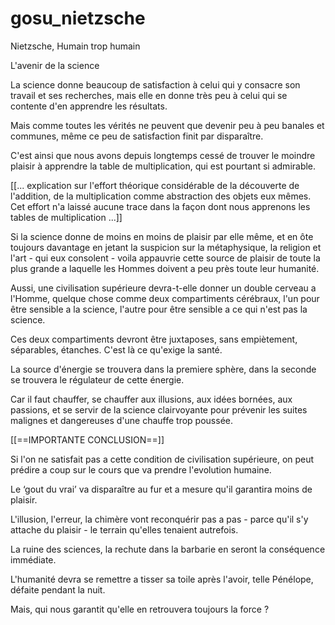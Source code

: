 # gosu_nietzsche
Nietzsche, Humain trop humain

L'avenir de la science

  La science donne beaucoup de satisfaction à celui qui y consacre son travail et ses recherches, mais elle en donne très peu à celui qui se contente d'en apprendre les résultats.

  Mais comme toutes les vérités ne peuvent que devenir peu à peu banales et communes, même ce peu de satisfaction finit par disparaître.

  C'est ainsi que nous avons depuis longtemps cessé de trouver le moindre plaisir à apprendre la table de multiplication, qui est pourtant si admirable.

  [[... explication sur l'effort théorique considérable de la découverte de l'addition, de la multiplication comme abstraction des objets eux mêmes. Cet effort n'a laissé aucune trace dans la façon dont nous apprenons les tables de multiplication ...]]

  Si la science donne de moins en moins de plaisir par elle même, et en ôte toujours davantage en jetant la suspicion sur la métaphysique, la religion et l'art - qui eux consolent - voila appauvrie cette source de plaisir de toute la plus grande a laquelle les Hommes doivent a peu près toute leur humanité.

  Aussi, une civilisation supérieure devra-t-elle donner un double cerveau a l'Homme, quelque chose comme deux compartiments cérébraux, l'un pour être sensible a la science, l'autre pour être sensible a ce qui n'est pas la science.

  Ces deux compartiments devront être juxtaposes, sans empiètement, séparables, étanches. C'est là ce qu'exige la santé.

  La source d'énergie se trouvera dans la premiere sphère, dans la seconde se trouvera le régulateur de cette énergie.

  Car il faut chauffer, se chauffer aux illusions, aux idées bornées, aux passions, et se servir de la science clairvoyante pour prévenir les suites malignes et dangereuses d'une chauffe trop poussée.

[[==IMPORTANTE CONCLUSION==]]

  Si l'on ne satisfait pas a cette condition de civilisation supérieure, on peut prédire a coup sur le cours que va prendre l'evolution humaine.

  Le ‘gout du vrai’ va disparaître au fur et a mesure qu'il garantira moins de plaisir.

  L'illusion, l'erreur, la chimère vont reconquérir pas a pas - parce qu'il s'y attache du plaisir - le terrain qu'elles tenaient autrefois.

  La ruine des sciences, la rechute dans la barbarie en seront la conséquence immédiate.

  L'humanité devra se remettre a tisser sa toile après l'avoir, telle Pénélope, défaite pendant la nuit.

  Mais, qui nous garantit qu'elle en retrouvera toujours la force ?

